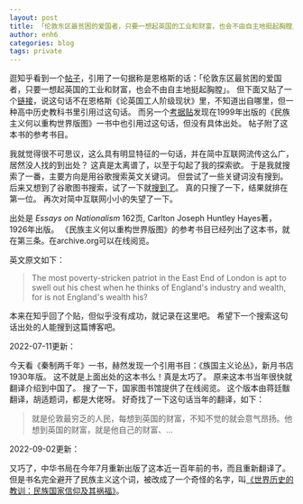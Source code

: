 ```yaml
---
layout: post
title: 「伦敦东区最贫困的爱国者，只要一想起英国的工业和财富，也会不由自主地挺起胸膛」的出处
author: enh6
categories: blog
tags: private
---
```


逛知乎看到一个[帖子](https://www.zhihu.com/question/489018284/answer/2164983204)，引用了一句据称是恩格斯的话：「伦敦东区最贫困的爱国者，只要一想起英国的工业和财富，也会不由自主地挺起胸膛」。
但下面又贴了一个[链接](https://zhuanlan.zhihu.com/p/415291146)，说这句话不在恩格斯《论英国工人阶级现状》里，不知道出自哪里，但一种高中历史教科书里引用过这句话。
而另一个[考据贴](https://zhuanlan.zhihu.com/p/466133337)发现在1999年出版的《民族主义何以重构世界版图》一书中也引用过这句话，但没有具体出处。
帖子附了这本书的参考书目。

我就觉得很不可思议，这么具有明显特征的一句话，并在简中互联网流传这么广，居然没人找的到出处？
这真是太离谱了，以至于勾起了我的探索欲。
于是我就搜索了一番，主要方向是用谷歌搜索英文关键词。
但尝试了一些关键词没有搜到。
后来又想到了谷歌图书搜索，试了一下就[搜到了](https://www.google.com/search?tbm=bks&q=east+london+poor+patriot+england+wealth)。
真的只搜了一下，结果就排在第一位。
再次对简中互联网小小的失望了一下。

出处是 _Essays on Nationalism_ 162页, Carlton Joseph Huntley Hayes著，1926年出版。
《民族主义何以重构世界版图》的参考书目已经列出了这本书，就在第三条。在archive.org可以在线阅览。

英文原文如下：

> The most poverty-stricken patriot in the East End of London is apt to swell out his chest when he thinks of England's industry and wealth, for is not England's wealth his?

本来在知乎回了个贴，但似乎没有成功，就记录在这里吧。
希望下一个搜索这句话出处的人能搜到这篇博客吧。

2022-07-11更新：

今天看《秦制两千年》一书，赫然发现一个引用书目：《族国主义论丛》，新月书店1930年版。
这不就是上面出处的这本书么！真是太巧了。
原来这本书当年很快就翻译介绍到中国了。
搜了一下，国家图书馆提供了在线阅览。
这个版本由蒋廷黻翻译，胡适题词，都是大佬呀。
好奇找了一下这句话当年的翻译，如下：

> 就是伦敦最穷乏的人民，每想到英国的财富，不知不觉的就会意气昂扬。他想到英国的财富，就是他自己的财富、…

2022-09-02更新：

又巧了，中华书局在今年7月重新出版了这本近一百年前的书，而且重新翻译了。
但是书名完全避开了民族主义这个词，被改成了一个奇怪的名字，叫[《世界历史的教训：民族国家信仰及其祸福》](https://book.douban.com/subject/30422574/)。
